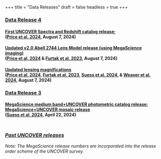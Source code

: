 +++
title = "Data Releases"
draft = false
headless = true
+++

<!-- 
DR4
-->

<h3 id="DR4" class="minor margtop"><a href="DR4.html">Data Release 4</a>
</h3>


<!-- Spectra release -->
<h4 class="minor bigger">
    <a href="../DR4.html#Spectra">First UNCOVER Spectra and Redshift catalog release</a>;<br>
    <div class="smaller">(<a href="URL_P24">Price et al. 2024</a>, August 7, 2024)</div>
</h4>


<!-- Lensing map release -->
<h4 class="minor bigger">
    <a href="../DR4.html#LensingMaps">Updated v2.0 Abell 2744 Lens Model release (using MegaScience imaging)</a>
    <div class="smaller">(<a href="URL_P24">Price et al. 2024</a> 
    & <a href="https://ui.adsabs.harvard.edu/abs/2023MNRAS.523.4568F/abstract">Furtak et al. 2023</a>, August 7, 2024)</div>
</h4>

<!-- Updated magnifications -->
<h4 class="minor bigger">
    <a href="../DR4.html#UpdatedLensMag">Updated lensing magnifications</a>
    <div class="smaller">(<a href="URL_P24">Price et al. 2024</a>, 
    <a href="https://ui.adsabs.harvard.edu/abs/2023MNRAS.523.4568F/abstract">Furtak et al. 2023</a>, 
    <a href="https://ui.adsabs.harvard.edu/abs/2024arXiv240413132S/abstract">Suess et al. 2024</a>,
    & <a href="https://ui.adsabs.harvard.edu/abs/2024ApJS..270....7W/abstract">Weaver et al. 2024</a>, 
    August 7, 2024)</div>
</h4>



<!-- 
DR3
-->

<h3 id="DR3" class="minor margtop"><a href="../DR3.html">Data Release 3</a>
</h3>

<!-- Mosaic + photometry release -->

<!-- Mosaic release -->
<h4 class="minor bigger">
    <a href="../DR3.html#PhotometricCatalogs">MegaScience medium band+UNCOVER photometric catalog release</a>; <a href="../DR3.html#Mosaics">MegaScience+UNCOVER mosaic release</a>
    <div class="smaller">(<a href="https://ui.adsabs.harvard.edu/abs/2024arXiv240413132S/abstract">Suess et al. 2024</a>, April 22, 2024)</div>
</h4>

<h3 class="minor bigger" style="margin-top: 3rem;">
    <a href="/#releases"><i>Past UNCOVER releases</i></a>
</h3>

<!-- style="margin-top: 3rem" -->
<p><i>Note:
The MegaScience release numbers are incorporated into the 
release order scheme of the UNCOVER survey.</i> 
<p>
